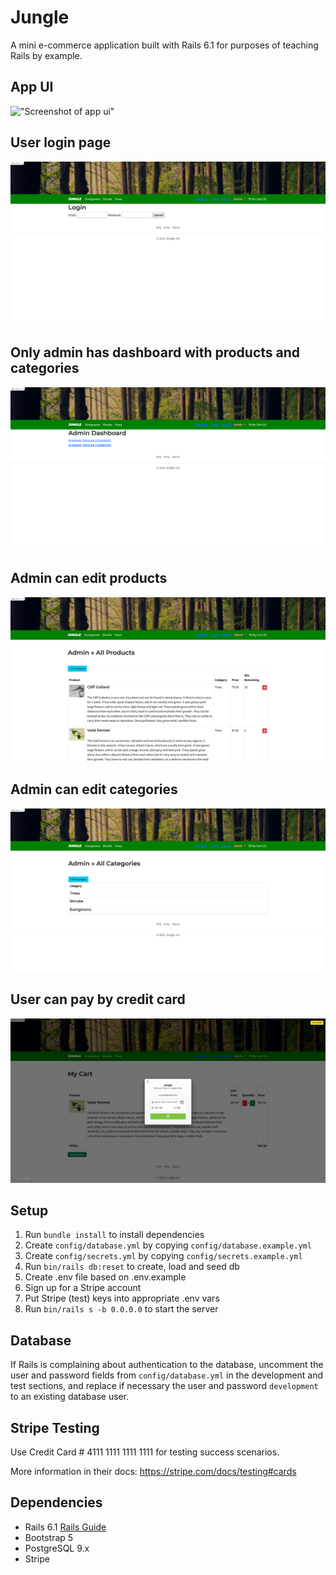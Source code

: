 # Jungle

A mini e-commerce application built with Rails 6.1 for purposes of teaching Rails by example.

## App UI

!["Screenshot of app ui"](https://github.com/JasonDisj/Jungle/blob/master/docs/jungle.png?raw=true)

## User login page

!["Screenshot of user login"](https://github.com/JasonDisj/Jungle/blob/master/docs/user-login-page.png?raw=true)

## Only admin has dashboard with products and categories

!["Screenshot of admin dashboard"](https://github.com/JasonDisj/Jungle/blob/master/docs/admin-own-dashboard.png?raw=true)

## Admin can edit products

!["Screenshot of admin products"](https://github.com/JasonDisj/Jungle/blob/master/docs/admin-own-products.png?raw=true)

## Admin can edit categories

!["Screenshot of app ui"](https://github.com/JasonDisj/Jungle/blob/master/docs/admin-own-categories.png?raw=true)

## User can pay by credit card

!["Screenshot of app ui"](https://github.com/JasonDisj/Jungle/blob/master/docs/payment.png?raw=true)

## Setup

1. Run `bundle install` to install dependencies
2. Create `config/database.yml` by copying `config/database.example.yml`
3. Create `config/secrets.yml` by copying `config/secrets.example.yml`
4. Run `bin/rails db:reset` to create, load and seed db
5. Create .env file based on .env.example
6. Sign up for a Stripe account
7. Put Stripe (test) keys into appropriate .env vars
8. Run `bin/rails s -b 0.0.0.0` to start the server

## Database

If Rails is complaining about authentication to the database, uncomment the user and password fields from `config/database.yml` in the development and test sections, and replace if necessary the user and password `development` to an existing database user.

## Stripe Testing

Use Credit Card # 4111 1111 1111 1111 for testing success scenarios.

More information in their docs: <https://stripe.com/docs/testing#cards>

## Dependencies

- Rails 6.1 [Rails Guide](http://guides.rubyonrails.org/v6.1/)
- Bootstrap 5
- PostgreSQL 9.x
- Stripe
